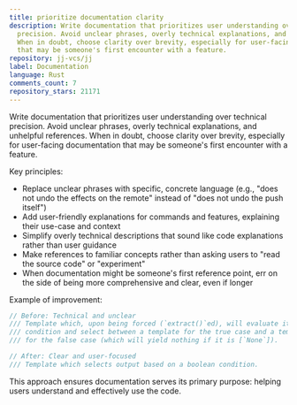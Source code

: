 ```yaml
---
title: prioritize documentation clarity
description: Write documentation that prioritizes user understanding over technical
  precision. Avoid unclear phrases, overly technical explanations, and unhelpful references.
  When in doubt, choose clarity over brevity, especially for user-facing documentation
  that may be someone's first encounter with a feature.
repository: jj-vcs/jj
label: Documentation
language: Rust
comments_count: 7
repository_stars: 21171
---
```


Write documentation that prioritizes user understanding over technical precision. Avoid unclear phrases, overly technical explanations, and unhelpful references. When in doubt, choose clarity over brevity, especially for user-facing documentation that may be someone's first encounter with a feature.

Key principles:
- Replace unclear phrases with specific, concrete language (e.g., "does not undo the effects on the remote" instead of "does not undo the push itself")
- Add user-friendly explanations for commands and features, explaining their use-case and context
- Simplify overly technical descriptions that sound like code explanations rather than user guidance
- Make references to familiar concepts rather than asking users to "read the source code" or "experiment"
- When documentation might be someone's first reference point, err on the side of being more comprehensive and clear, even if longer

Example of improvement:
```rust
// Before: Technical and unclear
/// Template which, upon being forced (`extract()`ed), will evaluate its
/// condition and select between a template for the true case and a template
/// for the false case (which will yield nothing if it is [`None`]).

// After: Clear and user-focused  
/// Template which selects output based on a boolean condition.
```

This approach ensures documentation serves its primary purpose: helping users understand and effectively use the code.